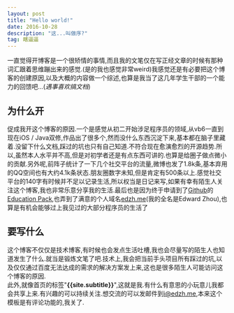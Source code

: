 ```yaml
---
layout: post
title: "Hello world!"
date: 2016-10-28
description: "这...叫做序?"
tag: 瞎逼逼
---   
```


一直觉得开博客是一个很矫情的事情,而且我的文笔仅在写正经文章的时候有那种词汇跟着思维蹦出来的感觉.(是的我也感觉非常weird)我感觉还是有必要把这个博客的创建原因,以及大概的内容做一个综述,也算是我当了这几年学生干部的一个能力的回馈吧...(*遇事喜欢搞文档*)

为什么开
----
促成我开这个博客的原因.一个是感觉从初二开始涉足程序员的领域,从vb6一直到现在iOS / Java双修,作品出了很多个,然而没什么东西沉淀下来,基本都在脑子里藏着.没留下什么文档,踩过的坑也只有自己知道.不符合现在愈演愈烈的开源趋势.所以,虽然本人水平并不高,但是对初学者还是有点东西可讲的.也算是给圈子做点微小的贡献.另外呢,前阵子统计了一下几个社交平台的流量,微博也发了1.8k条,基本弃用的QQ空间也有大约4.1k条状态.朋友圈数字未知,但是肯定有500条以上.感觉社交平台的140字有时候并不足以记录生活,所以权当是日记来写,如果有幸有陌生人关注这个博客,我也非常乐意分享我的生活.最后也是因为终于申请到了[Github][f789611a]的[Education Pack][43f2a065],也弄到了满意的个人域名[edzh.me][e6a350f4](我的全名是Edward Zhou),也算是有机会能够过上我见过的大部分程序员的生活了

  [e6a350f4]: http://edzh.me "edzh.me"
  [f789611a]: https://github.com "Github"
  [43f2a065]: http://education.github.com "Education Pack"

要写什么
----
这个博客不仅仅是技术博客,有时候也会发点生活吐槽,我也会尽量写的陌生人也知道发生了什么.就当是锻炼文笔了吧.技术上,我会把当前手头项目所有踩过的坑,以及仅仅通过百度无法达成的需求的解决方案发上来,这也是很多陌生人可能访问这个博客的原因.
<br />
此外,就像首页的标签"**{{site.subtitle}}**",这就是我.有什么有意思的小玩意儿我都会共享上来.有兴趣的可以持续关注.想交流的可以发邮件到[i@edzh.me][babe7af0],本来这个模板是有评论功能的,我关了.

  [babe7af0]: mailto:{{site.social.mail}} "联系我"

